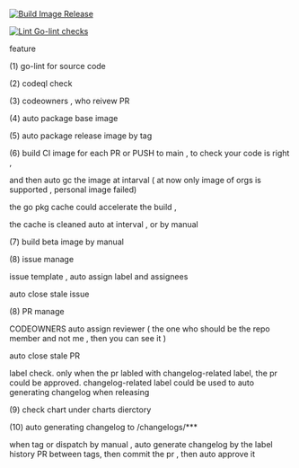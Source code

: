 [![Build Image Release](https://github.com/spidernet-io/spiderpool/actions/workflows/build-release-image.yaml/badge.svg)](https://github.com/spidernet-io/spiderpool/actions/workflows/build-release-image.yaml)

[![Lint Go-lint checks](https://github.com/spidernet-io/spiderpool/actions/workflows/lint-golang.yaml/badge.svg)](https://github.com/spidernet-io/spiderpool/actions/workflows/lint-golang.yaml)


feature

(1) go-lint for source code

(2) codeql check

(3) codeowners , who reivew PR

(4) auto package base image

(5) auto package release image by tag

(6) build CI image for each PR or PUSH to main , to check your code is right , 

and then auto gc the image at intarval ( at now only image of orgs is supported , personal image failed)

the go pkg cache could accelerate the build , 

the cache is cleaned auto at interval , or by manual

(7) build beta image by manual

(8) issue manage

issue template , auto assign label and assignees

auto close stale issue

(8) PR manage

CODEOWNERS auto assign reviewer ( the one who should be the repo member and not me , then you can see it )

auto close stale PR

label check. only when the pr labled with changelog-related label, the pr could be approved. 
changelog-related label could be used to auto generating changelog when releasing

(9) check chart under charts dierctory 

(10) auto generating changelog to /changelogs/***

when tag or dispatch by manual , auto generate changelog by the label history PR between tags,
then commit the pr , then auto approve it


